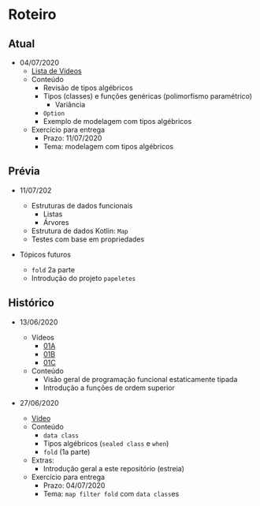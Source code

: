 # Roteiro

## Atual

* 04/07/2020
    * [Lista de Vídeos](https://www.youtube.com/playlist?list=PLGw6FOJ2oNsFu_yAjcEbW-8kXuJWSaNcB)
    * Conteúdo
        * Revisão de tipos algébricos
        * Tipos (classes) e funções genéricas (polimorfismo paramétrico)
            * Variância
        * `Option`
        * Exemplo de modelagem com tipos algébricos
    * Exercício para entrega 
        * Prazo: 11/07/2020
        * Tema: modelagem com tipos algébricos

## Prévia

* 11/07/202
    * Estruturas de dados funcionais
        * Listas
        * Árvores
    * Estrutura de dados Kotlin: `Map`
    * Testes com base em propriedades

* Tópicos futuros
    * `fold` 2a parte
    * Introdução do projeto `papeletes`

## Histórico

* 13/06/2020
    * Vídeos
        * [01A](https://youtu.be/LLxBfXEUSVw) 
        * [01B](https://youtu.be/z-tiVVSQ0CY) 
        * [01C](https://youtu.be/KQJjAm7T4z8) 
    * Conteúdo
        * Visão geral de programação funcional estaticamente tipada
        * Introdução a funções de ordem superior

* 27/06/2020
    * [Vídeo](https://youtu.be/ApIO_s9x9QQ)
    * Conteúdo 
        * `data class`
        * Tipos algébricos (`sealed class` e `when`)
        * `fold` (1a parte)
    * Extras: 
        * Introdução geral a este repositório (estreia)
    * Exercício para entrega 
        * Prazo: 04/07/2020
        * Tema: `map filter fold` com `data class`es
